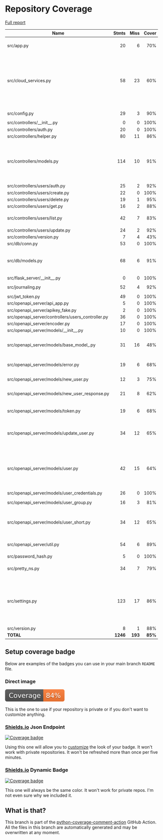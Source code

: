 # Repository Coverage

[Full report](https://htmlpreview.github.io/?https://github.com/andgineer/api-db-prototype/blob/python-coverage-comment-action-data/htmlcov/index.html)

| Name                                                 |    Stmts |     Miss |   Cover |   Missing |
|----------------------------------------------------- | -------: | -------: | ------: | --------: |
| src/app.py                                           |       20 |        6 |     70% |15-18, 26-27, 31 |
| src/cloud\_services.py                               |       58 |       23 |     60% |15, 26-27, 60-65, 73-74, 79-80, 85-86, 91-101, 113, 136-137 |
| src/config.py                                        |       29 |        3 |     90% |49, 61, 69 |
| src/controllers/\_\_init\_\_.py                      |        0 |        0 |    100% |           |
| src/controllers/auth.py                              |       20 |        0 |    100% |           |
| src/controllers/helper.py                            |       80 |       11 |     86% |     41-53 |
| src/controllers/models.py                            |      114 |       10 |     91% |79, 81, 108-109, 135-136, 152, 158-162 |
| src/controllers/users/auth.py                        |       25 |        2 |     92% |     27-28 |
| src/controllers/users/create.py                      |       22 |        0 |    100% |           |
| src/controllers/users/delete.py                      |       19 |        1 |     95% |        19 |
| src/controllers/users/get.py                         |       16 |        2 |     88% |    19, 22 |
| src/controllers/users/list.py                        |       42 |        7 |     83% |35, 40, 42, 48-51 |
| src/controllers/users/update.py                      |       24 |        2 |     92% |    21, 26 |
| src/controllers/version.py                           |        7 |        4 |     43% |      8-11 |
| src/db/conn.py                                       |       53 |        0 |    100% |           |
| src/db/models.py                                     |       68 |        6 |     91% |31, 77, 111, 130, 137, 154 |
| src/flask\_server/\_\_init\_\_.py                    |        0 |        0 |    100% |           |
| src/journaling.py                                    |       52 |        4 |     92% | 36, 97-99 |
| src/jwt\_token.py                                    |       49 |        0 |    100% |           |
| src/openapi\_server/api\_app.py                      |        5 |        0 |    100% |           |
| src/openapi\_server/apikey\_fake.py                  |        2 |        0 |    100% |           |
| src/openapi\_server/controllers/users\_controller.py |       36 |        0 |    100% |           |
| src/openapi\_server/encoder.py                       |       17 |        0 |    100% |           |
| src/openapi\_server/models/\_\_init\_\_.py           |       10 |        0 |    100% |           |
| src/openapi\_server/models/base\_model\_.py          |       31 |       16 |     48% |23, 30-52, 59, 63, 67, 71 |
| src/openapi\_server/models/error.py                  |       19 |        6 |     68% |24-28, 39, 50, 62 |
| src/openapi\_server/models/new\_user.py              |       12 |        3 |     75% | 20-22, 33 |
| src/openapi\_server/models/new\_user\_response.py    |       21 |        8 |     62% |24-28, 39, 50, 61-64 |
| src/openapi\_server/models/token.py                  |       19 |        6 |     68% |24-28, 39, 50, 62 |
| src/openapi\_server/models/update\_user.py           |       34 |       12 |     65% |29-35, 46, 56, 67, 77, 88, 98, 109 |
| src/openapi\_server/models/user.py                   |       42 |       15 |     64% |32-39, 50, 60, 71, 81, 92, 102, 113, 123, 134 |
| src/openapi\_server/models/user\_credentials.py      |       26 |        0 |    100% |           |
| src/openapi\_server/models/user\_group.py            |       16 |        3 |     81% | 27-29, 40 |
| src/openapi\_server/models/user\_short.py            |       34 |       12 |     65% |29-35, 46, 56, 67, 77, 88, 98, 109 |
| src/openapi\_server/util.py                          |       54 |        6 |     89% |21, 57, 72-73, 90-91 |
| src/password\_hash.py                                |        5 |        0 |    100% |           |
| src/pretty\_ns.py                                    |       34 |        7 |     79% |46, 51, 81-84, 88-90 |
| src/settings.py                                      |      123 |       17 |     86% |93, 98, 110, 178-181, 186, 194-200, 205, 214 |
| src/version.py                                       |        8 |        1 |     88% |        17 |
|                                            **TOTAL** | **1246** |  **193** | **85%** |           |


## Setup coverage badge

Below are examples of the badges you can use in your main branch `README` file.

### Direct image

[![Coverage badge](https://raw.githubusercontent.com/andgineer/api-db-prototype/python-coverage-comment-action-data/badge.svg)](https://htmlpreview.github.io/?https://github.com/andgineer/api-db-prototype/blob/python-coverage-comment-action-data/htmlcov/index.html)

This is the one to use if your repository is private or if you don't want to customize anything.

### [Shields.io](https://shields.io) Json Endpoint

[![Coverage badge](https://img.shields.io/endpoint?url=https://raw.githubusercontent.com/andgineer/api-db-prototype/python-coverage-comment-action-data/endpoint.json)](https://htmlpreview.github.io/?https://github.com/andgineer/api-db-prototype/blob/python-coverage-comment-action-data/htmlcov/index.html)

Using this one will allow you to [customize](https://shields.io/endpoint) the look of your badge.
It won't work with private repositories. It won't be refreshed more than once per five minutes.

### [Shields.io](https://shields.io) Dynamic Badge

[![Coverage badge](https://img.shields.io/badge/dynamic/json?color=brightgreen&label=coverage&query=%24.message&url=https%3A%2F%2Fraw.githubusercontent.com%2Fandgineer%2Fapi-db-prototype%2Fpython-coverage-comment-action-data%2Fendpoint.json)](https://htmlpreview.github.io/?https://github.com/andgineer/api-db-prototype/blob/python-coverage-comment-action-data/htmlcov/index.html)

This one will always be the same color. It won't work for private repos. I'm not even sure why we included it.

## What is that?

This branch is part of the
[python-coverage-comment-action](https://github.com/marketplace/actions/python-coverage-comment)
GitHub Action. All the files in this branch are automatically generated and may be
overwritten at any moment.